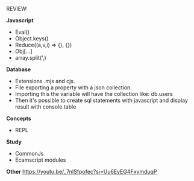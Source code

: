 REVIEW:

**Javascript**
- Eval()    
- Object.keys() 
- Reduce((a,v,i) => {}, {})   
- Obj[...] 
- array.split(',)  

**Database**
- Extensions .mjs and cjs.    
- File exporting a property with a json collection.    
- Importing this the variable will have the collection like: db.users 
- Then it's possible to create sql statements with javascript and display result with console.table

**Concepts**
- REPL     

**Study**
- CommonJs  
- Ecamscript modules    

**Other**
https://youtu.be/_7nISfpofec?si=Uu6EyEG4FxvmduqP